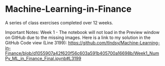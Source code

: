 # Machine-Learning-in-Finance
A series of class exercises completed over 12 weeks.

Important Notes:
Week 1 - The notebook will not load in the Preview window on GitHub due to the missing images. Here is a link to my solution in the GitHub Code view (Line 3199): https://github.com/tlndsy/Machine-Learning-in-Finance/blob/d1055907a42f620f56c603a591b405700a16698b/Week1_NumPy_ML_in_Finance_Final.ipynb#L3199
